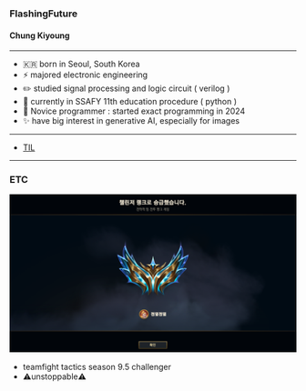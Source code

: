 ### FlashingFuture
#### Chung Kiyoung
---
- 🇰🇷  born in Seoul, South Korea 
- ⚡ majored electronic engineering
- ✏️ studied signal processing and logic circuit ( verilog )
- 🏢 currently in SSAFY 11th education procedure ( python )
- 🌱 Novice programmer : started exact programming in 2024
- ✨ have big interest in generative AI, especially for images
---

- [TIL](https://github.com/FlashingFuture/TIL)
---
### ETC
![이미지 로딩 실패](challenger.png)
- teamfight tactics season 9.5 challenger
- ⚠️unstoppable⚠️
<!--
**FlashingFuture/FlashingFuture** is a ✨ _special_ ✨ repository because its `README.md` (this file) appears on your GitHub profile.

Here are some ideas to get you started:

- 🔭 I’m currently working on ...
- 🌱 I’m currently learning ...
- 👯 I’m looking to collaborate on ...
- 🤔 I’m looking for help with ...
- 💬 Ask me about ...
- 📫 How to reach me: ...
- 😄 Pronouns: ...
- ⚡ Fun fact: ...
-->
